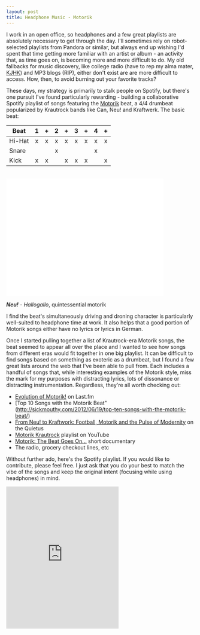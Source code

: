 ```yaml
---
layout: post
title: Headphone Music - Motorik 
---
```


I work in an open office, so headphones and a few great playlists are absolutely necessary to get through the day. I'll sometimes rely on robot-selected playlists from Pandora or similar, but always end up wishing I'd spent that time getting more familiar with an artist or album - an activity that, as time goes on, is becoming more and more difficult to do. My old fallbacks for music discovery, like college radio (have to rep my alma mater, [KJHK](www.kjhk.org)) and MP3 blogs (RIP), either don't exist are are more difficult to access. How, then, to avoid burning out your favorite tracks? 

These days, my strategy is primarily to stalk people on Spotify, but there's one pursuit I've found particularly rewarding - building a collaborative Spotify playlist of songs featuring the [Motorik](http://en.wikipedia.org/wiki/Motorik) beat, a 4/4 drumbeat popularized by Krautrock bands like Can, Neu! and Kraftwerk. The basic beat: 


| Beat             | 1 | + | 2 | + | 3 | + | 4 | + |
| ---------------- | :---: | :---: | :---: | :---: | :---: | :---: | :---: | :---: |
| Hi-Hat           | x | x | x | x | x | x | x | x |
| Snare            |   |   | x |   |   |   | x |   |
| Kick             | x | x |   | x | x | x |   | x |

<br>
<iframe width="420" height="315" src="//www.youtube.com/embed/ufH87nA9klU" frameborder="0" allowfullscreen></iframe>

_**Neu!** - Hallogallo_, quintessential motorik 
<br>

I find the beat's simultaneously driving and droning character is particularly well-suited to headphone time at work. It also helps that a good portion of Motorik songs either have no lyrics or lyrics in German. 

Once I started pulling together a list of Krautrock-era Motorik songs, the beat seemed to appear all over the place and I wanted to see how songs from different eras would fit together in one big playlist. It can be difficult to find songs based on something as exoteric as a drumbeat, but I found a few great lists around the web that I've been able to pull from. Each includes a handful of songs that, while interesting examples of the Motorik style, miss the mark for my purposes with distracting lyrics, lots of dissonance or distracting instrumentation. Regardless, they're all worth checking out: 

- [Evolution of Motorik!](http://www.lastfm.es/user/CitizenJu/journal/2011/03/20/4a8mx1_evolution_of_the_motorik!_a_chronological_spotify_playlist_of_songs_that_ultilize_the_motorik_beat) on Last.fm 
- [Top 10 Songs with the Motorik Beat"(http://sickmouthy.com/2012/06/19/top-ten-songs-with-the-motorik-beat/)
- [From Neu! to Kraftwork: Football, Motorik and the Pulse of Modernity](http://thequietus.com/articles/03472-from-neu-to-kraftwerk-football-motorik-and-the-pulse-of-modernity) on the Quietus
- [Motorik Krautrock](https://www.youtube.com/playlist?list=PLUqGOxYKbKHejf0bEtOtKjGe_Bk35Q_-k) playlist on YouTube 
- [Motorik: The Beat Goes On...](https://www.youtube.com/watch?v=iAjkZhK9DaM) short documentary 
- The radio, grocery checkout lines, etc

Without further ado, here's the Spotify playlist. If you would like to contribute, please feel free. I just ask that you do your best to match the vibe of the songs and keep the original intent (focusing while using headphones) in mind. 

<iframe src="https://embed.spotify.com/?uri=spotify:user:rascaltwitch:playlist:4C378qNo7ug7V2WvaC7XyH" width="300" height="380" frameborder="0" allowtransparency="true"></iframe>
